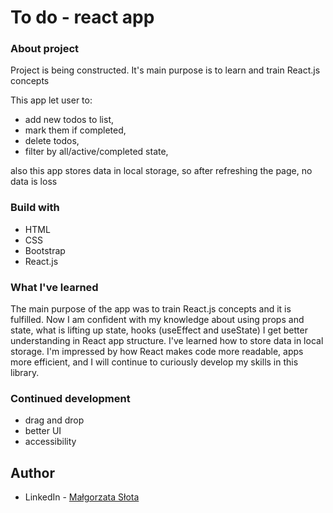 # To do - react app

### About project

Project is being constructed. It's main purpose is to learn and train React.js concepts

This app let user to:
- add new todos to list,
- mark them if completed,
- delete todos,
- filter by all/active/completed state,

also this app stores data in local storage, so after refreshing the page, no data is loss

### Build with

- HTML
- CSS
- Bootstrap
- React.js

### What I've learned

The main purpose of the app was to train React.js concepts and it is fulfilled. Now I am confident with my knowledge about using props and state, what is lifting up state, hooks (useEffect and useState) I get better understanding in React app structure. I've learned how to store data in local storage.
I'm impressed by how React makes code more readable, apps more efficient, and I will continue to curiously develop my skills in this library.

### Continued development

- drag and drop
- better UI
- accessibility 

## Author

- LinkedIn - [Małgorzata Słota](https://www.linkedin.com/in/malgorzata-slota/)
